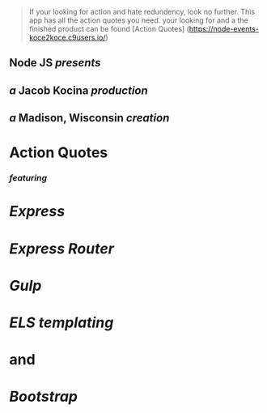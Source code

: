 
> If your looking for action and hate redundency, look no further. This app has all the action quotes you need. your looking for and a the finished product can be found [Action Quotes] (https://node-events-koce2koce.c9users.io/)

## __Node JS__ _presents_


## _a_ __Jacob Kocina__ _production_


## _a_ __Madison, Wisconsin__ _creation_

# __Action Quotes__

### _featuring_

# _Express_

# _Express Router_

# _Gulp_

# _ELS templating_

# and

# _Bootstrap_

